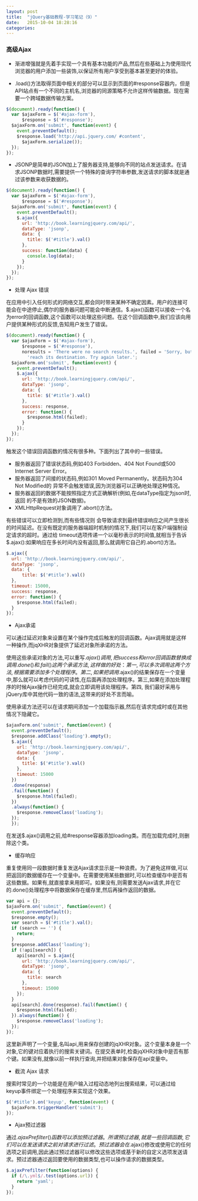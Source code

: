 ```yaml
---
layout: post
title:  "jQuery基础教程-学习笔记（9）"
date:   2015-10-04 18:28:16
categories:
---
```

### 高级Ajax

+ 渐进增强就是先着手实现一个具有基本功能的产品,然后在些基础上为使用现代浏览器的用户添加一些装饰,以保证所有用户享受到基本甚至更好的体验。

+ .load()方法取得页面中相关的部分可以显示到页面的#response容器内，但是API站点有一个不同的主机名,浏览器的同源策略不允许这样传输数据。现在需要一个跨域数据传输方案。

```javascript
$(document).ready(function() {
  var $ajaxForm = $('#ajax-form'),
      $response = $('#response');
  $ajaxForm.on('submit', function(event) {
    event.preventDefault();
    $response.load('http://api.jquery.com/ #content',
      $ajaxForm.serialize());
  });
});
```

+ JSONP是简单的JSON加上了服务器支持,能够向不同的站点发送请求。在请求JSONP数据时,需要提供一个特殊的查询字符串参数,发送请求的脚本就是通过该参数来收获数据的。

```javascript
$(document).ready(function() {
  var $ajaxForm = $('#ajax-form'),
      $response = $('#response');
  $ajaxForm.on('submit', function(event) {
    event.preventDefault();
    $.ajax({
      url: 'http://book.learningjquery.com/api/',
      dataType: 'jsonp',
      data: {
        title: $('#title').val()
      },
      success: function(data) {
        console.log(data);
      }
    });
  });
});
```

+ 处理 Ajax 错误

在应用中引入任何形式的网络交互,都会同时带来某种不确定因素。用户的连接可能会在中途停止,偶尔的服务器问题可能会中断通信。$.ajax()函数可以接收一个名为error的回调函数,这个函数可以处理这些问题。在这个回调函数中,我们应该向用户提供某种形式的反馈,告知用户发生了错误。

```javascript
$(document).ready(function() {
  var $ajaxForm = $('#ajax-form'),
      $response = $('#response'),
      noresults = 'There were no search results.', failed = 'Sorry, but the request could not ' +
        'reach its destination. Try again later.';
  $ajaxForm.on('submit', function(event) {
    event.preventDefault();
    $.ajax({
      url: 'http://book.learningjquery.com/api/',
      dataType: 'jsonp',
      data: {
        title: $('#title').val()
      },
      success: response,
      error: function() {
        $response.html(failed);
      }
    });
  });
});
```
触发这个错误回调函数的情况有很多种。下面列出了其中的一些错误。

+ 服务器返回了错误状态码,例如403 Forbidden、404 Not Found或500 Internet Server Error。
+ 服务器返回了间接的状态码,例如301 Moved Permanently。状态码为304 Not Modified的 异常不会触发错误,因为浏览器可以正确地处理这种情况。
+ 服务器返回的数据不能按照指定方式正确解析(例如,在dataType指定为json时,返回 的不是有效的JSON数据)。
+ XMLHttpRequest对象调用了.abort()方法。

有些错误可以立即检测到,而有些情况则 会导致请求到最终错误响应之间产生很长的时间延迟。在没有既定的服务器端超时机制的情况下,我们可以在客户端强制设定请求的超时。通过给
timeout选项传递一个以毫秒表示的时间值,就相当于告诉$.ajax():如果响应在多长时间内没有返回,那么就调用它自己的.abort()方法。

```javascript
$.ajax({
  url: 'http://book.learningjquery.com/api/',
  dataType: 'jsonp',
  data: {
￼￼    title: $('#title').val()
  },
  timeout: 15000,
  success: response,
  error: function() {
    $response.html(failed);
  }
});
```

+ Ajax承诺

可以通过延迟对象来设置在某个操作完成后触发的回调函数。Ajax调用就是这样一种操作,而jqXHR对象提供了延迟对象所承诺的方法。

使用这些承诺对象的方法,可以重写$.ajax()调用,把success和error回调函数替换成调用.done()和.fail()这两个承诺方法,这样做的好处：第一,可以多次调用这两个方法,根据需要添加多个处理程序。第二,如果把调用$.ajax()的结果保存在一个变量中,那么就可以考虑代码的可读性,在后面再添加处理程序。第三,如果在添加处理程序的时候Ajax操作已经完成,就会立即调用该处理程序。第四, 我们最好采用与jQuery库中其他代码一致的语法,这带来的好处不言而喻。

使用承诺方法还可以在请求期间添加一个加载指示器,然后在请求完成时或在其他情况下隐藏它。

```javascript
$ajaxForm.on('submit', function(event) {
  event.preventDefault();
  $response.addClass('loading').empty();
  $.ajax({
    url: 'http://book.learningjquery.com/api/',
    dataType: 'jsonp',
    data: {
      title: $('#title').val()
    },
    timeout: 15000
  })
  .done(response)
  .fail(function() {
    $response.html(failed);
  })
  .always(function() {
    $response.removeClass('loading');
  });
￼￼});
```
在发送$.ajax()调用之前,给#response容器添加loading类。而在加载完成时,则删除这个类。

+ 缓存响应

重复使用同一段数据时重复发送Ajax请求显示是一种浪费。为了避免这样做,可以把返回的数据缓存在一个变量中。在需要使用某些数据时,可以检查缓存中是否有这些数据。如果有,就直接拿来用即可。如果没有,则需要发送Ajax请求,并在它的.done()处理程序中将数据保存在缓存里,然后再操作返回的数据。

```javascript
var api = {};
$ajaxForm.on('submit', function(event) {
  event.preventDefault();
  $response.empty();
  var search = $('#title').val();
  if (search == '') {
    return;
  }
  $response.addClass('loading');
  if (!api[search]) {
    api[search] = $.ajax({
      url: 'http://book.learningjquery.com/api/',
      dataType: 'jsonp',
      data: {
        title: search
      },
      timeout: 15000
    });
  }
  api[search].done(response).fail(function() {
    $response.html(failed);
  }).always(function() {
    $response.removeClass('loading');
  });
});
```
这里新声明了一个变量,名叫api,用来保存创建的jqXHR对象。这个变量本身是一个对象,它的键对应着执行的搜索关键词。在提交表单时,检查jqXHR对象中是否有那个键。如果没有,就像以前一样执行查询,并把结果对象保存在api变量中。

+ 截流 Ajax 请求

搜索时常见的一个功能是在用户输入过程动态地列出搜索结果，可以通过给 keyup事件绑定一个处理程序来实现这个效果。

```javascript
$('#title').on('keyup', function(event) {
  $ajaxForm.triggerHandler('submit');
});
```

+ Ajax预过滤器

通过$.ajaxPrefilter()函数可以添加预过滤器。所谓预过滤器,就是一些回调函数,它们可以在发送请求之前对请求进行过滤。预过滤器会在$.ajax()修改或使用它的任何选项之前调用,因此通过预过滤器可以修改这些选项或基于新的自定义选项发送请求。预过滤器通过返回要使用的数据类型,也可以操作请求的数据类型。

```javascript
$.ajaxPrefilter(function(options) {
  if (/\.yml$/.test(options.url)) {
    return 'yaml';
  }
});
```
